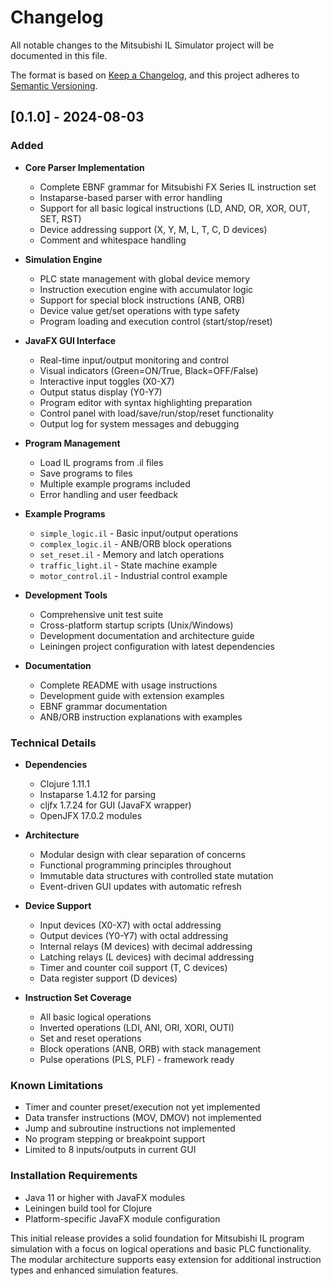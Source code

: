 # Changelog

All notable changes to the Mitsubishi IL Simulator project will be documented in this file.

The format is based on [Keep a Changelog](https://keepachangelog.com/en/1.0.0/),
and this project adheres to [Semantic Versioning](https://semver.org/spec/v2.0.0.html).

## [0.1.0] - 2024-08-03

### Added
- **Core Parser Implementation**
  - Complete EBNF grammar for Mitsubishi FX Series IL instruction set
  - Instaparse-based parser with error handling
  - Support for all basic logical instructions (LD, AND, OR, XOR, OUT, SET, RST)
  - Device addressing support (X, Y, M, L, T, C, D devices)
  - Comment and whitespace handling

- **Simulation Engine**
  - PLC state management with global device memory
  - Instruction execution engine with accumulator logic
  - Support for special block instructions (ANB, ORB)
  - Device value get/set operations with type safety
  - Program loading and execution control (start/stop/reset)

- **JavaFX GUI Interface**
  - Real-time input/output monitoring and control
  - Visual indicators (Green=ON/True, Black=OFF/False)
  - Interactive input toggles (X0-X7)
  - Output status display (Y0-Y7)
  - Program editor with syntax highlighting preparation
  - Control panel with load/save/run/stop/reset functionality
  - Output log for system messages and debugging

- **Program Management**
  - Load IL programs from .il files
  - Save programs to files
  - Multiple example programs included
  - Error handling and user feedback

- **Example Programs**
  - `simple_logic.il` - Basic input/output operations
  - `complex_logic.il` - ANB/ORB block operations
  - `set_reset.il` - Memory and latch operations
  - `traffic_light.il` - State machine example
  - `motor_control.il` - Industrial control example

- **Development Tools**
  - Comprehensive unit test suite
  - Cross-platform startup scripts (Unix/Windows)
  - Development documentation and architecture guide
  - Leiningen project configuration with latest dependencies

- **Documentation**
  - Complete README with usage instructions
  - Development guide with extension examples
  - EBNF grammar documentation
  - ANB/ORB instruction explanations with examples

### Technical Details
- **Dependencies**
  - Clojure 1.11.1
  - Instaparse 1.4.12 for parsing
  - cljfx 1.7.24 for GUI (JavaFX wrapper)
  - OpenJFX 17.0.2 modules

- **Architecture**
  - Modular design with clear separation of concerns
  - Functional programming principles throughout
  - Immutable data structures with controlled state mutation
  - Event-driven GUI updates with automatic refresh

- **Device Support**
  - Input devices (X0-X7) with octal addressing
  - Output devices (Y0-Y7) with octal addressing
  - Internal relays (M devices) with decimal addressing
  - Latching relays (L devices) with decimal addressing
  - Timer and counter coil support (T, C devices)
  - Data register support (D devices)

- **Instruction Set Coverage**
  - All basic logical operations
  - Inverted operations (LDI, ANI, ORI, XORI, OUTI)
  - Set and reset operations
  - Block operations (ANB, ORB) with stack management
  - Pulse operations (PLS, PLF) - framework ready

### Known Limitations
- Timer and counter preset/execution not yet implemented
- Data transfer instructions (MOV, DMOV) not implemented
- Jump and subroutine instructions not implemented
- No program stepping or breakpoint support
- Limited to 8 inputs/outputs in current GUI

### Installation Requirements
- Java 11 or higher with JavaFX modules
- Leiningen build tool for Clojure
- Platform-specific JavaFX module configuration

This initial release provides a solid foundation for Mitsubishi IL program simulation with a focus on logical operations and basic PLC functionality. The modular architecture supports easy extension for additional instruction types and enhanced simulation features.
